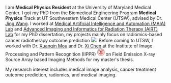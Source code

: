 I am **Medical Physics Resident** at the University of Maryland Medical Center. I got my PhD from the Biomedical Engineering Program **Medical Physics** Track at UT Southwestern Medical Center (UTSW), advised by Dr. [Jing Wang](https://profiles.utsouthwestern.edu/profile/115158/jing-wang.html). I worked at [Medical Artificial Intelligence and Automation (MAIA) Lab](https://www.utsouthwestern.edu/labs/maia/) and [Advanced Imaging and Informatics for Radiation Therapy (AIRT) Lab](https://www.utsouthwestern.edu/labs/airt/) for my PhD dissertation, my projects mainly focus on radiomics-based cancer radiotherapy outcome prediction <a href='https://scholar.google.com/citations?user=lawzt94AAAAJ'><img src="https://img.shields.io/endpoint?url={{ url | url_encode }}&logo=Google%20Scholar&labelColor=f6f6f6&color=9cf&style=flat&label=citations"></a>. Before coming to UTSW, I worked with Dr. [Xuanqin Mou](https://gr.xjtu.edu.cn/web/xqmou/home) and Dr. [Xi Chen](https://gr.xjtu.edu.cn/en/web/candy/english-version) at the Institute of Image Processing and Pattern Recognition (IIPPR) <a href="http://en.xjtu.edu.cn/"><img class="svg" src="/images/XJTU.svg" width="23pt"></a> on Field Emission X-ray Source Array based Imaging Methods for my master's thesis.

My research interest includes medical image analysis, cancer treatment outcome prediction, radiomics, and medical imaging.
<br/>
<br/>
